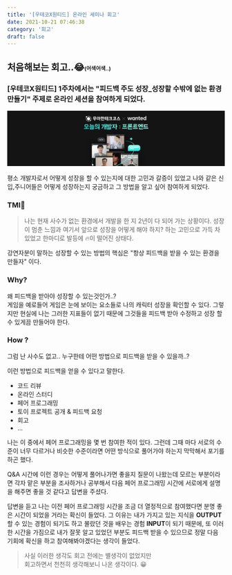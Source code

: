 ```yaml
---
title: '[우테코X원티드] 온라인 세미나 회고'
date: 2021-10-21 07:46:38
category: '회고'
draft: false
---
```



## 처음해보는 회고..😂<span style='font-size:12px;'>(어색어색..)</span>

### [우테코X원티드] 1주차에서는 "피드백 주도 성장_성장할 수밖에 없는 환경 만들기" 주제로 온라인 세션을 참여하게 되었다. 

![우테코X원티드](./images/우테코X원티드.jpg)

평소 개발자로서 어떻게 성장을 할 수 있는지에 대한 고민과 갈증이 있었고 나와 같은 신입,주니어들은 어떻게 성장하는지 궁금하고 그 방법을 알고 싶어 참여하게 되었다.


### TMI🥱
> 나는 현재 사수가 없는 환경에서 개발을 한 지 2년이 다 되어 가는 상황이다. 성장이 멈춘 느낌과 여기서 앞으로 성장을 어떻게 해야 하지? 하는 고민으로 가득 차 있었고 한마디로 발등에 🔥이 떨어진 상태다.

강연자분이 말하는 성장할 수 있는 방법의 핵심은 "항상 피드백을 받을 수 있는 환경을 만들자" 이다.


### Why?
 왜 피드백을 받아야 성장할 수 있는것인가..?  
 게임을 예로들어 게임은 눈에 보이는 요소들로 나의 캐릭터 성장을 확인할 수 있다.
 그렇지만 현실에 나는 그러한 지표들이 없기 때문에 그것들을 피드백 받아 수정하고 성장 할 수 있게끔 만들어야 한다.


### How ?
그럼 난 사수도 없고.. 누구한테 어떤 방법으로 피드백을 받을 수 있을까..?

이런 방법으로 피드백을 얻을 수 있다고 말한다.
 - 코드 리뷰
 - 온라인 스터디
 - 페어 프로그래밍
 - 토이 프로젝트 공개 & 피드백 요청
 - 회고 
 - ...

 나는 이 중에서 페어 프로그래밍을 몇 번 참여한 적이 있다. 그런데 그때 마다 서로의 수준이 너무 다르거나 비슷한 수준이라면 어떤 방식으로 풀어가야 하는지 막막해서 포기를 하곤 했다.
 
 Q&A 시간에 이런 경우는 어떻게 풀어나가면 좋을지 질문이 나왔는데 모르는 부분이라면 각자 맡은 부분을 조사하거나 공부해서 다음 페어 프로그래밍 시간에 서로에게 설명을 해주면 좋을 것 같다고 답변을 주셨다.

 답변을 듣고 나는 이전 페어 프로그래밍 시간을 조금 더 열정적으로 참여했다면 분명 좋은 시간이 되었을 거라는 확신이 들었다. 
 그 이유는 내가 가지고 있는 지식을 **OUTPUT** 할 수 있는 경험이 되기도 하고 몰랐던 것을 배우는 경험 **INPUT**이 되기 때문에, 또 이러한 시간을 가짐으로 내가 잘못 알고 있었던 부분도 피드백 받을 수 있으므로 정말 다음 기회에 확신을 하고 참여해봐야겠다는 생각이 들었다. 

  > 사실 이러한 생각도 회고 전에는 별생각이 없었지만  
  > 회고하면서 천천히 생각해보니 나온 생각이다. 😀
